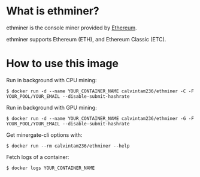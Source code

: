 # What is ethminer?

ethminer is the console miner provided by [Ethereum](https://www.ethereum.org/).

ethminer supports Ethereum (ETH), and Ethereum Classic (ETC).

# How to use this image

Run in background with CPU mining:

```console
$ docker run -d --name YOUR_CONTAINER_NAME calvintam236/ethminer -C -F YOUR_POOL/YOUR_EMAIL --disable-submit-hashrate
```

Run in background with GPU mining:

```console
$ docker run -d --name YOUR_CONTAINER_NAME calvintam236/ethminer -G -F YOUR_POOL/YOUR_EMAIL --disable-submit-hashrate
```

Get minergate-cli options with:

```console
$ docker run --rm calvintam236/ethminer --help
```

Fetch logs of a container:

```console
$ docker logs YOUR_CONTAINER_NAME
```
